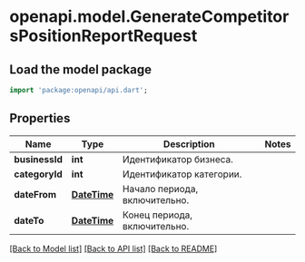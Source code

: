 # openapi.model.GenerateCompetitorsPositionReportRequest

## Load the model package
```dart
import 'package:openapi/api.dart';
```

## Properties
Name | Type | Description | Notes
------------ | ------------- | ------------- | -------------
**businessId** | **int** | Идентификатор бизнеса. | 
**categoryId** | **int** | Идентификатор категории. | 
**dateFrom** | [**DateTime**](DateTime.md) | Начало периода, включительно. | 
**dateTo** | [**DateTime**](DateTime.md) | Конец периода, включительно. | 

[[Back to Model list]](../README.md#documentation-for-models) [[Back to API list]](../README.md#documentation-for-api-endpoints) [[Back to README]](../README.md)


